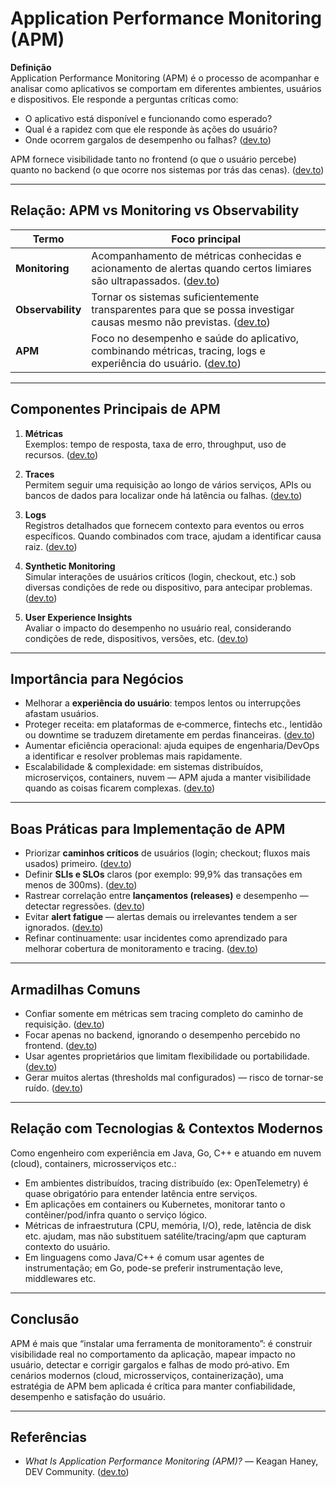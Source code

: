 # Application Performance Monitoring (APM)

**Definição**  
Application Performance Monitoring (APM) é o processo de acompanhar e analisar como aplicativos se comportam em diferentes ambientes, usuários e dispositivos. Ele responde a perguntas críticas como:  
- O aplicativo está disponível e funcionando como esperado?  
- Qual é a rapidez com que ele responde às ações do usuário?  
- Onde ocorrem gargalos de desempenho ou falhas? ([dev.to](https://dev.to/keaganhaney/what-is-application-performance-monitoring-apm-5bam))

APM fornece visibilidade tanto no frontend (o que o usuário percebe) quanto no backend (o que ocorre nos sistemas por trás das cenas). ([dev.to](https://dev.to/keaganhaney/what-is-application-performance-monitoring-apm-5bam))

---

## Relação: APM vs Monitoring vs Observability

| Termo          | Foco principal |
|------------------|----------------|
| **Monitoring**   | Acompanhamento de métricas conhecidas e acionamento de alertas quando certos limiares são ultrapassados. ([dev.to](https://dev.to/keaganhaney/what-is-application-performance-monitoring-apm-5bam)) |
| **Observability**| Tornar os sistemas suficientemente transparentes para que se possa investigar causas mesmo não previstas. ([dev.to](https://dev.to/keaganhaney/what-is-application-performance-monitoring-apm-5bam)) |
| **APM**          | Foco no desempenho e saúde do aplicativo, combinando métricas, tracing, logs e experiência do usuário. ([dev.to](https://dev.to/keaganhaney/what-is-application-performance-monitoring-apm-5bam)) |

---

## Componentes Principais de APM

1. **Métricas**  
   Exemplos: tempo de resposta, taxa de erro, throughput, uso de recursos. ([dev.to](https://dev.to/keaganhaney/what-is-application-performance-monitoring-apm-5bam))

2. **Traces**  
   Permitem seguir uma requisição ao longo de vários serviços, APIs ou bancos de dados para localizar onde há latência ou falhas. ([dev.to](https://dev.to/keaganhaney/what-is-application-performance-monitoring-apm-5bam))

3. **Logs**  
   Registros detalhados que fornecem contexto para eventos ou erros específicos. Quando combinados com trace, ajudam a identificar causa raiz. ([dev.to](https://dev.to/keaganhaney/what-is-application-performance-monitoring-apm-5bam))

4. **Synthetic Monitoring**  
   Simular interações de usuários críticos (login, checkout, etc.) sob diversas condições de rede ou dispositivo, para antecipar problemas. ([dev.to](https://dev.to/keaganhaney/what-is-application-performance-monitoring-apm-5bam))

5. **User Experience Insights**  
   Avaliar o impacto do desempenho no usuário real, considerando condições de rede, dispositivos, versões, etc. ([dev.to](https://dev.to/keaganhaney/what-is-application-performance-monitoring-apm-5bam))

---

## Importância para Negócios

- Melhorar a **experiência do usuário**: tempos lentos ou interrupções afastam usuários.  
- Proteger receita: em plataformas de e‑commerce, fintechs etc., lentidão ou downtime se traduzem diretamente em perdas financeiras. ([dev.to](https://dev.to/keaganhaney/what-is-application-performance-monitoring-apm-5bam))  
- Aumentar eficiência operacional: ajuda equipes de engenharia/DevOps a identificar e resolver problemas mais rapidamente.  
- Escalabilidade & complexidade: em sistemas distribuídos, microserviços, containers, nuvem — APM ajuda a manter visibilidade quando as coisas ficarem complexas. ([dev.to](https://dev.to/keaganhaney/what-is-application-performance-monitoring-apm-5bam))

---

## Boas Práticas para Implementação de APM

- Priorizar **caminhos críticos** de usuários (login; checkout; fluxos mais usados) primeiro. ([dev.to](https://dev.to/keaganhaney/what-is-application-performance-monitoring-apm-5bam))  
- Definir **SLIs e SLOs** claros (por exemplo: 99,9% das transações em menos de 300ms). ([dev.to](https://dev.to/keaganhaney/what-is-application-performance-monitoring-apm-5bam))  
- Rastrear correlação entre **lançamentos (releases)** e desempenho — detectar regressões. ([dev.to](https://dev.to/keaganhaney/what-is-application-performance-monitoring-apm-5bam))  
- Evitar **alert fatigue** — alertas demais ou irrelevantes tendem a ser ignorados. ([dev.to](https://dev.to/keaganhaney/what-is-application-performance-monitoring-apm-5bam))  
- Refinar continuamente: usar incidentes como aprendizado para melhorar cobertura de monitoramento e tracing. ([dev.to](https://dev.to/keaganhaney/what-is-application-performance-monitoring-apm-5bam))

---

## Armadilhas Comuns

- Confiar somente em métricas sem tracing completo do caminho de requisição. ([dev.to](https://dev.to/keaganhaney/what-is-application-performance-monitoring-apm-5bam))  
- Focar apenas no backend, ignorando o desempenho percebido no frontend. ([dev.to](https://dev.to/keaganhaney/what-is-application-performance-monitoring-apm-5bam))  
- Usar agentes proprietários que limitam flexibilidade ou portabilidade. ([dev.to](https://dev.to/keaganhaney/what-is-application-performance-monitoring-apm-5bam))  
- Gerar muitos alertas (thresholds mal configurados) — risco de tornar-se ruído. ([dev.to](https://dev.to/keaganhaney/what-is-application-performance-monitoring-apm-5bam))

---

## Relação com Tecnologias & Contextos Modernos

Como engenheiro com experiência em Java, Go, C++ e atuando em nuvem (cloud), containers, microsserviços etc.:

- Em ambientes distribuídos, tracing distribuído (ex: OpenTelemetry) é quase obrigatório para entender latência entre serviços.  
- Em aplicações em containers ou Kubernetes, monitorar tanto o contêiner/pod/infra quanto o serviço lógico.  
- Métricas de infraestrutura (CPU, memória, I/O), rede, latência de disk etc. ajudam, mas não substituem satélite/tracing/apm que capturam contexto do usuário.  
- Em linguagens como Java/C++ é comum usar agentes de instrumentação; em Go, pode-se preferir instrumentação leve, middlewares etc.  

---

## Conclusão

APM é mais que “instalar uma ferramenta de monitoramento”: é construir visibilidade real no comportamento da aplicação, mapear impacto no usuário, detectar e corrigir gargalos e falhas de modo pró‑ativo. Em cenários modernos (cloud, microsserviços, containerização), uma estratégia de APM bem aplicada é crítica para manter confiabilidade, desempenho e satisfação do usuário.

---

## Referências

- *What Is Application Performance Monitoring (APM)?* — Keagan Haney, DEV Community. ([dev.to](https://dev.to/keaganhaney/what-is-application-performance-monitoring-apm-5bam))
